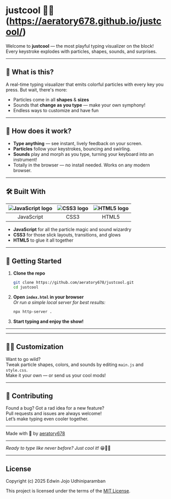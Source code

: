 # justcool 🚀✨ (https://aeratory678.github.io/justcool/)

Welcome to **justcool** — the most playful typing visualizer on the block! Every keystroke explodes with particles, shapes, sounds, and surprises.

---

## 🎉 What is this?

A real-time typing visualizer that emits colorful particles with every key you press. But wait, there's more:
- Particles come in all **shapes** & **sizes**
- Sounds that **change as you type** — make your own symphony!
- Endless ways to customize and have fun

---

## 🚦 How does it work?

- **Type anything** — see instant, lively feedback on your screen.
- **Particles** follow your keystrokes, bouncing and swirling.
- **Sounds** play and morph as you type, turning your keyboard into an instrument!
- Totally in the browser — no install needed. Works on any modern browser.

---

## 🛠️ Built With

| ![JavaScript logo](https://img.icons8.com/color/48/000000/javascript.png) | ![CSS3 logo](https://img.icons8.com/color/48/000000/css3.png) | ![HTML5 logo](https://img.icons8.com/color/48/000000/html-5--v1.png) |
|:---:|:---:|:---:|
| JavaScript | CSS3 | HTML5 |

- **JavaScript** for all the particle magic and sound wizardry
- **CSS3** for those slick layouts, transitions, and glows
- **HTML5** to glue it all together

---

## 🚀 Getting Started

1. **Clone the repo**
   ```bash
   git clone https://github.com/aeratory678/justcool.git
   cd justcool
   ```
2. **Open `index.html` in your browser**  
   _Or run a simple local server for best results:_
   ```bash
   npx http-server .
   ```
3. **Start typing and enjoy the show!**

---

---

## 🧑‍💻 Customization

Want to go wild?  
Tweak particle shapes, colors, and sounds by editing `main.js` and `style.css`.  
Make it your own — or send us your cool mods!

---

## 👾 Contributing

Found a bug? Got a rad idea for a new feature?  
Pull requests and issues are always welcome!  
Let’s make typing even cooler together.

---


Made with 💖 by [aeratory678](https://github.com/aeratory678)

---

_Ready to type like never before? Just cool it!_ 😁🎹✨

---

## License

Copyright (c) 2025 Edwin Jojo Udhiniparamban

This project is licensed under the terms of the [MIT License](LICENSE.md).
